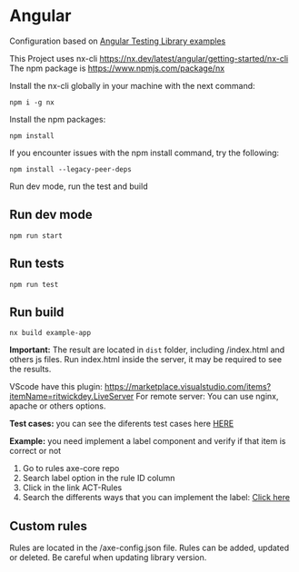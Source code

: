 # Angular

Configuration based on [Angular Testing Library examples]()

This Project uses nx-cli https://nx.dev/latest/angular/getting-started/nx-cli
The npm package is https://www.npmjs.com/package/nx

Install the nx-cli globally in your machine with the next command:
```
npm i -g nx
```

Install the npm packages:

```
npm install
```

If you encounter issues with the npm install command, try the following:

```
npm install --legacy-peer-deps
```

Run dev mode, run the test and build

## Run dev mode

```
npm run start
```

## Run tests

```
npm run test
```

## Run build

```
nx build example-app
```

**Important:** The result are located in `dist` folder, including /index.html and others js files. 
Run index.html inside the server, it may be required to see the results.

VScode have this plugin: https://marketplace.visualstudio.com/items?itemName=ritwickdey.LiveServer
For remote server: You can use nginx, apache or others options.

**Test cases:** you can see the diferents test cases here <a href="https://github.com/dequelabs/axe-core/blob/develop/doc/rule-descriptions.md" target="_blank">HERE</a> 

**Example:** you need implement a label component and verify if that item is correct or not

1. Go to rules axe-core repo
2. Search label option in the rule ID column
3. Click in the link ACT-Rules
4. Search the differents ways that you can implement the label: 
<a href=" https://act-rules.github.io/rules/307n5z" target="_blank">Click here</a>

## Custom rules
Rules are located in the /axe-config.json file. Rules can be added, updated or deleted. Be careful when updating library version.

